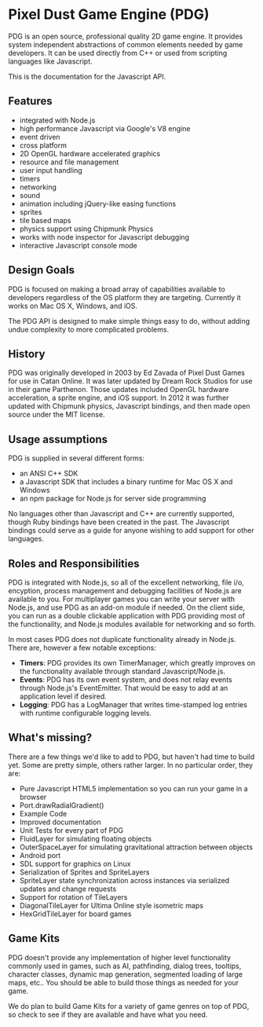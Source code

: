 Pixel Dust Game Engine (PDG)
============================

PDG is an open source, professional quality 2D game engine. It provides 
system independent abstractions of common elements needed by game developers. 
It can be used directly from C++ or used from scripting languages like 
Javascript.

This is the documentation for the Javascript API.

Features
--------
- integrated with Node.js
- high performance Javascript via Google's V8 engine
- event driven
- cross platform
- 2D OpenGL hardware accelerated graphics
- resource and file management
- user input handling
- timers
- networking
- sound
- animation including jQuery-like easing functions
- sprites
- tile based maps
- physics support using Chipmunk Physics
- works with node inspector for Javascript debugging
- interactive Javascript console mode


Design Goals
------------

PDG is focused on making a broad array of capabilities available to developers 
regardless of the OS platform they are targeting. Currently it works on Mac OS X, 
Windows, and iOS.

The PDG API is designed to make simple things easy to do, without adding undue 
complexity to more complicated problems.

History
-------

PDG was originally developed in 2003 by Ed Zavada of Pixel Dust Games for use in Catan Online. It was later updated by Dream Rock Studios for use in their game
Parthenon. Those updates included OpenGL hardware acceleration, a sprite engine, and iOS support. In 2012 it was further updated with Chipmunk physics, Javascript
bindings, and then made open source under the MIT license.

Usage assumptions
-----------------

PDG is supplied in several different forms:
- an ANSI C++ SDK
- a Javascript SDK that includes a binary runtime for Mac OS X and Windows
- an npm package for Node.js for server side programming

No languages other than Javascript and C++ are currently supported, though Ruby bindings have been created in the past. The Javascript bindings could serve as a guide for anyone wishing to add support for other languages.

Roles and Responsibilities
--------------------------

PDG is integrated with Node.js, so all of the excellent networking, file i/o, encyption, process management and debugging facilities of Node.js are available to you. For multiplayer games you can write your server with Node.js, and use PDG as an add-on module if needed. On the client side, you can run as a double clickable application with PDG providing most of the functionality, and Node.js modules available for networking and so forth.

In most cases PDG does not duplicate functionality already in Node.js. There are, however a few notable exceptions:

- **Timers**: PDG provides its own TimerManager, which greatly improves on the functionality available through standard Javascript/Node.js.  
- **Events**: PDG has its own event system, and does not relay events through Node.js's EventEmitter. That would be easy to add at an application level if desired.
- **Logging**: PDG has a LogManager that writes time-stamped log entries with runtime configurable logging levels.

What's missing?
---------------

There are a few things we'd like to add to PDG, but haven't had time to build yet. Some
are pretty simple, others rather larger. In no particular order, they are:

- Pure Javascript HTML5 implementation so you can run your game in a browser
- Port.drawRadialGradient()
- Example Code
- Improved documentation
- Unit Tests for every part of PDG
- FluidLayer for simulating floating objects
- OuterSpaceLayer for simulating gravitational attraction between objects
- Android port
- SDL support for graphics on Linux
- Serialization of Sprites and SpriteLayers
- SpriteLayer state synchronization across instances via serialized updates and change requests
- Support for rotation of TileLayers
- DiagonalTileLayer for Ultima Online style isometric maps
- HexGridTileLayer for board games

Game Kits
---------

PDG doesn't provide any implementation of higher level functionality commonly used in 
games, such as AI, pathfinding, dialog trees, tooltips, character classes, dynamic map 
generation, segmented loading of large maps, etc.. You should be able to build those 
things as needed for your game.

We do plan to build Game Kits for a variety of game genres on top of PDG, so check to
see if they are available and have what you need.
